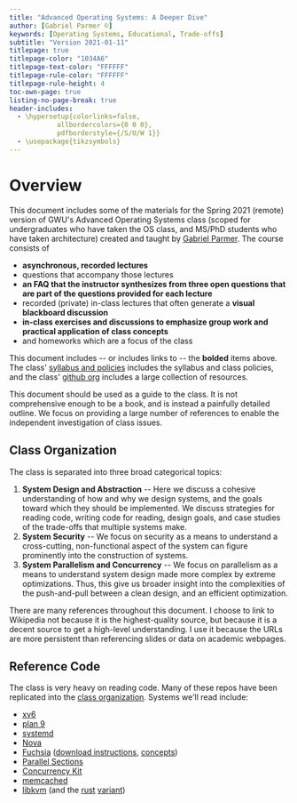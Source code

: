 ```yaml
---
title: "Advanced Operating Systems: A Deeper Dive"
author: [Gabriel Parmer ©]
keywords: [Operating Systems, Educational, Trade-offs]
subtitle: "Version 2021-01-11"
titlepage: true
titlepage-color: "1034A6"
titlepage-text-color: "FFFFFF"
titlepage-rule-color: "FFFFFF"
titlepage-rule-height: 4
toc-own-page: true
listing-no-page-break: true
header-includes:
  - \hypersetup{colorlinks=false,
            allbordercolors={0 0 0},
            pdfborderstyle={/S/U/W 1}}
  - \usepackage{tikzsymbols}
---
```


<!--
Copyright (c) 2021 by Gabe Parmer.

Redistribution of this file is permitted under the GNU General Public
License v2.
-->

# Overview

This document includes some of the materials for the Spring 2021 (remote) version of GWU's Advanced Operating Systems class (scoped for undergraduates who have taken the OS class, and MS/PhD students who have taken architecture) created and taught by [Gabriel Parmer](www.seas.gwu.edu/~gparmer).
The course consists of

- **asynchronous, recorded lectures**
- questions that accompany those lectures
- **an FAQ that the instructor synthesizes from three open questions that are part of the questions provided for each lecture**
- recorded (private) in-class lectures that often generate a **visual blackboard discussion**
- **in-class exercises and discussions to emphasize group work and practical application of class concepts**
- and homeworks which are a focus of the class

This document includes -- or includes links to -- the **bolded** items above.
The class' [syllabus and policies](https://www2.seas.gwu.edu/~gparmer/classes/2021-01-11-Advanced-Operating-Systems.html) includes the syllabus and class policies, and the class' [github org](https://github.com/gwu-cs-advos/organization) includes a large collection of resources.

This document should be used as a guide to the class.
It is not comprehensive enough to be a book, and is instead a painfully detailed outline.
We focus on providing a large number of references to enable the independent investigation of class issues.

## Class Organization

The class is separated into three broad categorical topics:

1. **System Design and Abstraction** --
	Here we discuss a cohesive understanding of how and why we design systems, and the goals toward which they should be implemented.
	We discuss strategies for reading code, writing code for reading, design goals, and case studies of the trade-offs that multiple systems make.
1. **System Security** --
	We focus on security as a means to understand a cross-cutting, non-functional aspect of the system can figure prominently into the construction of systems.
1. **System Parallelism and Concurrency** --
	We focus on parallelism as a means to understand system design made more complex by extreme optimizations.
	Thus, this give us broader insight into the complexities of the push-and-pull between a clean design, and an efficient optimization.

There are many references throughout this document.
I choose to link to Wikipedia not because it is the highest-quality source, but because it is a decent source to get a high-level understanding.
I use it because the URLs are more persistent than referencing slides or data on academic webpages.

## Reference Code

The class is very heavy on reading code.
Many of these repos have been replicated into the [class organization](https://github.com/concurrencykit/ck).
Systems we'll read include:

- [xv6](https://github.com/gwu-cs-os/gwu-xv6)
- [plan 9](https://github.com/gwu-cs-advos/plan9)
- [systemd](https://github.com/systemd/systemd)
- [Nova](https://github.com/udosteinberg/NOVA)
- [Fuchsia](https://fuchsia.googlesource.com/fuchsia/+/refs/heads/master) ([download instructions](https://fuchsia.dev/fuchsia-src/get-started/get_fuchsia_source#download-fuchsia-source), [concepts](https://fuchsia.dev/fuchsia-src/concepts/kernel/concepts))
- [Parallel Sections](https://github.com/gwsystems/ps/)
- [Concurrency Kit](https://github.com/concurrencykit/ck)
- [memcached](https://github.com/memcached/memcached)
- [libkvm](https://github.com/ceph/qemu-kvm/blob/master/kvm/libkvm/libkvm.c) (and the [rust](https://github.com/rust-vmm/kvm-ioctls/tree/master/src/ioctls) [variant](https://github.com/alexpilotti/libkvm))

